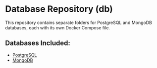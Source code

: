# Database Repository (db)

This repository contains separate folders for PostgreSQL and MongoDB databases, each with its own Docker Compose file.

## Databases Included:

- [PostgreSQL](./postgresql)
- [MongoDB](./mongodb)
